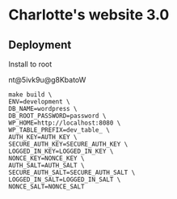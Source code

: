 # Charlotte's website 3.0

## Deployment
Install to root


nt@5ivk9u@g8KbatoW


    make build \
    ENV=development \
    DB_NAME=wordpress \
    DB_ROOT_PASSWORD=password \
    WP_HOME=http://localhost:8080 \
    WP_TABLE_PREFIX=dev_table_ \
    AUTH_KEY=AUTH_KEY \
    SECURE_AUTH_KEY=SECURE_AUTH_KEY \
    LOGGED_IN_KEY=LOGGED_IN_KEY \
    NONCE_KEY=NONCE_KEY \
    AUTH_SALT=AUTH_SALT \
    SECURE_AUTH_SALT=SECURE_AUTH_SALT \
    LOGGED_IN_SALT=LOGGED_IN_SALT \
    NONCE_SALT=NONCE_SALT
